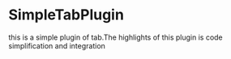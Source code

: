 # SimpleTabPlugin
this is a simple plugin of tab.The highlights of this plugin is code simplification and integration
